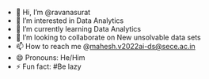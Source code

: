 - 👋 Hi, I’m @ravanasurat
- 👀 I’m interested in Data Analytics
- 🌱 I’m currently learning Data Analytics
- 💞️ I’m looking to collaborate on New unsolvable data sets
- 📫 How to reach me @mahesh.v2022ai-ds@sece.ac.in
- 😄 Pronouns: He/Him
- ⚡ Fun fact: #Be lazy

<!---
ravanasurat/ravanasurat is a ✨ special ✨ repository because its `README.md` (this file) appears on your GitHub profile.
You can click the Preview link to take a look at your changes.
--->
